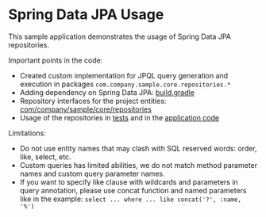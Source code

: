# Spring Data JPA Usage

This sample application demonstrates the usage of Spring Data JPA repositories.

Important points in the code:

* Created custom implementation for JPQL query generation and execution in packages `com.company.sample.core.repositories.*` 
* Adding dependency on Spring Data JPA: [build.gradle](https://github.com/belyaev-andrey/spring-data-jpa-usage/blob/master/build.gradle#L92)
* Repository interfaces for the project entities: [com/company/sample/core/repositories](https://github.com/cuba-labs/spring-data-jpa-usage/tree/master/modules/core/src/com/company/sample/core/repositories)
* Usage of the repositories in [tests](https://github.com/belyaev-andrey/spring-data-jpa-usage/blob/master/modules/core/test/com/company/sample/core/SpringDataRepositoryTest.java) and in the [application code](https://github.com/cuba-labs/spring-data-jpa-usage/blob/master/modules/core/src/com/company/sample/service/OrderServiceBean.java)

Limitations:
* Do not use entity names that may clash with SQL reserved words: order, like, select, etc.
* Custom queries has limited abilities, we do not match method parameter names and custom query parameter names.
* If you want to specify like clause with wildcards and parameters in query annotation, please use concat function and named parameters like in the example: `select ... where ... like concat('?', :name, '%')`